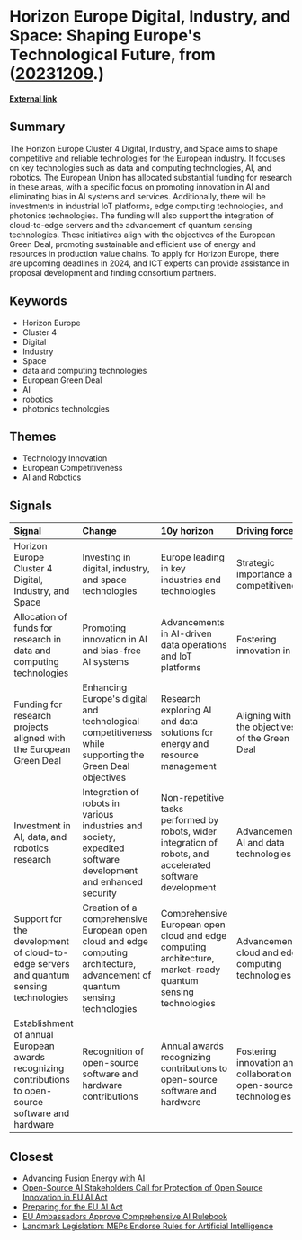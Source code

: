 # __Horizon Europe Digital, Industry, and Space: Shaping Europe's Technological Future__, from ([20231209](https://kghosh.substack.com/p/20231209).)

__[External link](https://www.pnoconsultants.com/news/data-computing-and-ai-technologies/?utm_source=pocket_reader)__



## Summary

The Horizon Europe Cluster 4 Digital, Industry, and Space aims to shape competitive and reliable technologies for the European industry. It focuses on key technologies such as data and computing technologies, AI, and robotics. The European Union has allocated substantial funding for research in these areas, with a specific focus on promoting innovation in AI and eliminating bias in AI systems and services. Additionally, there will be investments in industrial IoT platforms, edge computing technologies, and photonics technologies. The funding will also support the integration of cloud-to-edge servers and the advancement of quantum sensing technologies. These initiatives align with the objectives of the European Green Deal, promoting sustainable and efficient use of energy and resources in production value chains. To apply for Horizon Europe, there are upcoming deadlines in 2024, and ICT experts can provide assistance in proposal development and finding consortium partners.

## Keywords

* Horizon Europe
* Cluster 4
* Digital
* Industry
* Space
* data and computing technologies
* European Green Deal
* AI
* robotics
* photonics technologies

## Themes

* Technology Innovation
* European Competitiveness
* AI and Robotics

## Signals

| Signal                                                                                                 | Change                                                                                                                       | 10y horizon                                                                                                  | Driving force                                                      |
|:-------------------------------------------------------------------------------------------------------|:-----------------------------------------------------------------------------------------------------------------------------|:-------------------------------------------------------------------------------------------------------------|:-------------------------------------------------------------------|
| Horizon Europe Cluster 4 Digital, Industry, and Space                                                  | Investing in digital, industry, and space technologies                                                                       | Europe leading in key industries and technologies                                                            | Strategic importance and competitiveness                           |
| Allocation of funds for research in data and computing technologies                                    | Promoting innovation in AI and bias-free AI systems                                                                          | Advancements in AI-driven data operations and IoT platforms                                                  | Fostering innovation in AI                                         |
| Funding for research projects aligned with the European Green Deal                                     | Enhancing Europe's digital and technological competitiveness while supporting the Green Deal objectives                      | Research exploring AI and data solutions for energy and resource management                                  | Aligning with the objectives of the Green Deal                     |
| Investment in AI, data, and robotics research                                                          | Integration of robots in various industries and society, expedited software development and enhanced security                | Non-repetitive tasks performed by robots, wider integration of robots, and accelerated software development  | Advancement in AI and data technologies                            |
| Support for the development of cloud-to-edge servers and quantum sensing technologies                  | Creation of a comprehensive European open cloud and edge computing architecture, advancement of quantum sensing technologies | Comprehensive European open cloud and edge computing architecture, market-ready quantum sensing technologies | Advancement in cloud and edge computing technologies               |
| Establishment of annual European awards recognizing contributions to open-source software and hardware | Recognition of open-source software and hardware contributions                                                               | Annual awards recognizing contributions to open-source software and hardware                                 | Fostering innovation and collaboration in open-source technologies |

## Closest

* [Advancing Fusion Energy with AI](bd445839c71314d0f39e5d8288e7aeaf)
* [Open-Source AI Stakeholders Call for Protection of Open Source Innovation in EU AI Act](11bd695b887aa09dca79341f91ce6b82)
* [Preparing for the EU AI Act](393ee3dd26a0ee41ba63f3d3e1c7a0e8)
* [EU Ambassadors Approve Comprehensive AI Rulebook](09558bc92bd7eb77706cfae4499f7d05)
* [Landmark Legislation: MEPs Endorse Rules for Artificial Intelligence](550199f663e5e26f2824e80f55126c56)